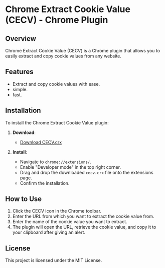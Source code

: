 # Chrome Extract Cookie Value (CECV) - Chrome Plugin

## Overview

Chrome Extract Cookie Value (CECV) is a Chrome plugin that allows you to easily extract and copy cookie values from any website.

## Features

- Extract and copy cookie values with ease.
- simple.
- fast.

## Installation

To install the Chrome Extract Cookie Value plugin:

1. **Download**:
   - [Download CECV.crx](https://github.com/kajoriEU/chrome-extract-cookie-value/releases/download/release/cecv.crx)

2. **Install**:
   - Navigate to `chrome://extensions/`.
   - Enable "Developer mode" in the top right corner.
   - Drag and drop the downloaded `cecv.crx` file onto the extensions page.
   - Confirm the installation.

## How to Use

1. Click the CECV icon in the Chrome toolbar.
2. Enter the URL from which you want to extract the cookie value from.
3. Enter the name of the cookie value you want to extract.
4. The plugin will open the URL, retrieve the cookie value, and copy it to your clipboard after giving an alert.

## License

This project is licensed under the MIT License.
